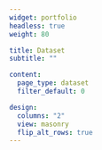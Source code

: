 ```yaml
---
widget: portfolio
headless: true
weight: 80

title: Dataset
subtitle: ""

content:
  page_type: dataset
  filter_default: 0

design:
  columns: "2"
  view: masonry
  flip_alt_rows: true
---
```

